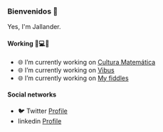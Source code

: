 ### Bienvenidos 👋

Yes, I'm Jallander.

#### Working 📡💻🌐

- 🌐 I’m currently working on [Cultura Matemática](https://cultura-matematica.galidea.es)
- 🌐 I’m currently working on [Vibus](https://vibus.galidea.es)
- 🌐 I’m currently working on [My fiddles](https://jsfiddle.net/user/jallander/fiddles/)

#### Social networks

-  🐦 Twitter [Profile](https://twitter.com/JallProfesor)
-  linkedin [Profile](https://www.linkedin.com/in/jos%C3%A9-antonio-l%C3%B3pez-lorenzo/)

<!--
**joseantoniolopezlorenzo/joseantoniolopezlorenzo** is a ✨ _special_ ✨ repository because its `README.md` (this file) appears on your GitHub profile.

Here are some ideas to get you started:

- 🔭 I’m currently working on [Cultura Matemática](https://cultura-matematica.galidea.es)
- 🌱 I’m currently learning ...
- 👯 I’m looking to collaborate on ...
- 🤔 I’m looking for help with ...
- 💬 Ask me about ...
- 📫 How to reach me: ...
- 😄 Pronouns: ...
- ⚡ Fun fact: ...
-->
